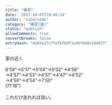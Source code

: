 ```yaml
---
title: "練習"
date: '2017-10-07T19:48:24'
author: "subaru44k"
category: "練習(強)"
status: "publish"
allowComments: true
convertBreaks: false
entryHash: "da93a17c7fef6fb9f1edbf0d8cad482f"
---
```

家の近く<br>
<br>
8'59"→5'17"→5'04"→5'02"→4'56"<br>
→4'57"→4'53"→4'51"→4'47"→4'52"<br>
→4'56"→4'54"→7'50"<br>
(71'18")<br>
<br>
これだけ走れれば良い。
